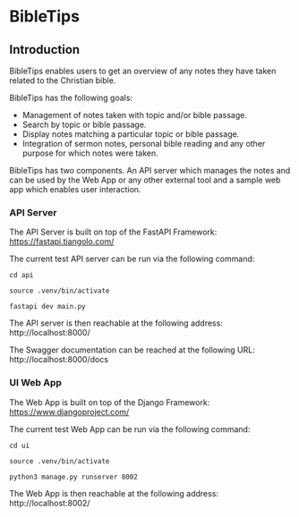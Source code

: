 # BibleTips

## Introduction

BibleTips enables users to get an overview of any notes they have taken related to the Christian bible. 

BibleTips has the following goals:
* Management of notes taken with topic and/or bible passage.
* Search by topic or bible passage.
* Display notes matching a particular topic or bible passage.
* Integration of sermon notes, personal bible reading and any other purpose for which notes were taken.

BibleTips has two components. An API server which manages the notes and can be used by the Web App or any other external tool 
and a sample web app which enables user interaction.

### API Server

The API Server is built on top of the FastAPI Framework: https://fastapi.tiangolo.com/

The current test API server can be run via the following command: 

`cd api`

`source .venv/bin/activate`

`fastapi dev main.py`

The API server is then reachable at the following address:
http://localhost:8000/

The Swagger documentation can be reached at the following URL:
http://localhost:8000/docs

### UI Web App

The Web App is built on top of the Django Framework:
https://www.djangoproject.com/

The current test Web App can be run via the following command:

`cd ui`

`source .venv/bin/activate`

`python3 manage.py runserver 8002`

The Web App is then reachable at the following address: 
http://localhost:8002/